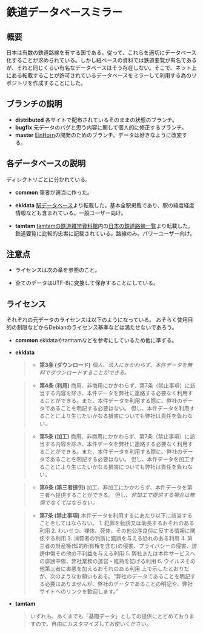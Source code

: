 鉄道データベースミラー
===============================================================================

概要
-------------------------------------------------------------------------------
日本は有数の鉄道路線を有する国である。従って、これらを適切にデータベース化することが求められている。しかし紙ベースの資料では鉄道要覧が有名であるが、それと同じくらい有名なデータベースはそう存在しない。そこで、ネット上にある転載することが許可されているデータベースをミラーして利用する為のリポジトリを作成することにした。

ブランチの説明
-------------------------------------------------------------------------------
+  **distributed**
   各サイトで配布されているそのままの状態のブランチ。
+  **bugfix**
   元データのバグと思う内容に関して個人的に修正するブランチ。
+  **master**
   [EinHorn][]の開発のためのブランチ。データは好きなように改変する。

各データベースの説明
-------------------------------------------------------------------------------
ディレクトリごとに分かれている。

+  **common**
   筆者が適当に作った。

+  **ekidata**
   [駅データベース][]より転載した。基本全駅掲載であり、駅の緯度経度情報なども含まれている。一般ユーザー向け。

+  **tamtam**
   [tamtamの鉄道雑学資料館][]内の[日本の鉄道路線一覧][]より転載した。鉄道要覧に比較的忠実に記載されている。路線のみ。パワーユーザー向け。

注意点
-------------------------------------------------------------------------------
* ライセンスは次の章を参照のこと。

* 全てのデータはUTF-8に変換して保存することにしている。

ライセンス
-------------------------------------------------------------------------------
それぞれの元データのライセンスは以下のようになっている。
おそらく使用目的の制限などからDebianのライセンス基準などは満たせないであろう。

+ **common**
  ekidataやtamtamなどを参考にしているため他に準ずる。

+ **ekidata**
  > - **第3条 (ダウンロード)**
      *個人、法人にかかわらず、本件データを無料でダウンロードすることができる。*

  > - **第4条 (利用)**
      商用、非商用にかかわらず、第7条（禁止事項）に該当する内容を除き、本件データを弊社に連絡する必要なく利用することができる。また、本件データを利用する際に、弊社のデータであることを明記する必要はない。
      但し、本件データを利用することにより生じたいかなる損害についても弊社は責任を負わない。

  > - **第5条 (加工)**
      商用、非商用にかかわらず、第7条（禁止事項）に該当する内容を除き、本件データを弊社に連絡する必要なく利用することができる。また、本件データを利用する際に、弊社のデータであることを明記する必要はない。
      但し、本件データを加工することにより生じたいかなる損害についても弊社は責任を負わない。

  > - **第6条 (第三者提供)**
      加工、非加工にかかわらず、本件データを第三者へ提供することができる。
      但し、*非加工で提供する場合は無償でなくてはならない。*

  > - **第7条 (禁止事項)**
      本件データを利用するにあたり以下に該当することをしてはならない。
      1. 犯罪を勧誘又は助長するおそれのある利用
      2. わいせつ、裸体、死体、その他公序良俗に反する情報に関係する利用
      3. 消費者の判断に錯誤を与える恐れのある利用
      4. 第三者の財産権(知的所有権を含む)の侵害、プライバシーの侵害、誹謗中傷その他の不利益を与える利用
      5. 弊社または本件サービスへの誹謗中傷、弊社業務の運営・維持を妨げる利用
      6. ウイルスその他第三者に害悪を加えるおそれのある利用
  上で示したとおりだが、次のようなお願いもある。<q cite="http://www.ekidata.jp/rules.html">弊社のデータであることを明記する必要はありませんが、弊社のデータであることの明記や、弊社サイトへのリンクを歓迎します。</q>

+ **tamtam**
  > いずれも、あくまでも「基礎データ」としての提供にとどめておりますので、自由にカスタマイズしてお使いください。

[EinHorn]: https://github.com/liquidamber/einhorn "liquidamber/einhorn - Github"
[駅データベース]: http://www.ekidata.jp/ "駅データベース"
[tamtamの鉄道雑学資料館]: http://homepage1.nifty.com/tamtam/rail/ "tamtamの鉄道雑学資料館"
[日本の鉄道路線一覧]: http://homepage1.nifty.com/tamtam/rail/zenrosen.html "tamtamの鉄道雑学資料館 - 日本の鉄道路線一覧"
